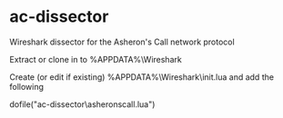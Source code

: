 # ac-dissector
Wireshark dissector for the Asheron's Call network protocol

Extract or clone in to %APPDATA%\Wireshark

Create (or edit if existing) %APPDATA%\Wireshark\init.lua and add the following

dofile("ac-dissector\\asheronscall.lua")